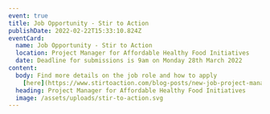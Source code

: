 ```yaml
---
event: true
title: Job Opportunity - Stir to Action
publishDate: 2022-02-22T15:33:10.824Z
eventCard:
  name: Job Opportunity - Stir to Action
  location: Project Manager for Affordable Healthy Food Initiatives
  date: Deadline for submissions is 9am on Monday 28th March 2022
content:
  body: Find more details on the job role and how to apply
    [here](https://www.stirtoaction.com/blog-posts/new-job-project-manager-for-affordable-healthy-food-initiatives)
  heading: Project Manager for Affordable Healthy Food Initiatives
  image: /assets/uploads/stir-to-action.svg
---
```

